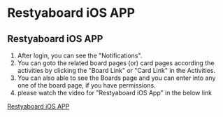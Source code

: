 # Restyaboard iOS APP

## Restyaboard iOS APP

1.  After login, you can see the "Notifications".
2.  You can goto the related board pages (or) card pages according the activities by clicking the "Board Link" or "Card Link" in the Activities.
3.  You can also able to see the Boards page and you can enter into any one of the board page, if you have permissions.
4. please watch the video for "Restyaboard iOS App" in the below link

[Restyaboard iOS APP](https://www.youtube.com/watch?v=3eI9vCm98es)